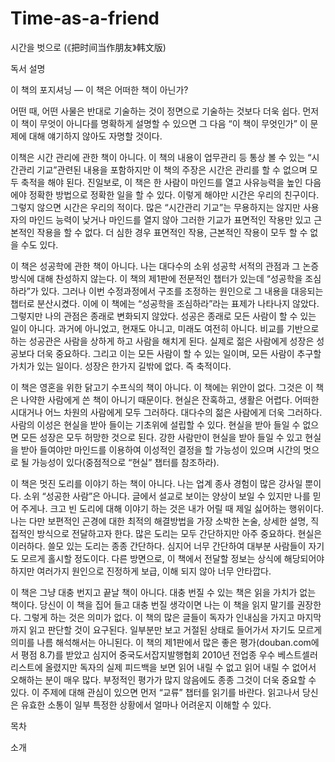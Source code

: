 # Time-as-a-friend
시간을 벗으로 (《把时间当作朋友》韩文版)

독서 설명 
 
이 책의 포지셔닝 
— 이 책은 어떠한 책이 아닌가? 


   어떤 때, 어떤 사물은 반대로 기술하는 것이 정면으로 기술하는 것보다 더욱 쉽다. 먼저 이 책이 무엇이 아니다를 명확하게 설명할 수 있으면 그 다음 “이 책이 무엇인가” 이 문제에 대해 얘기하지 않아도 자명할 것이다. 


   이책은 시간 관리에 관한 책이 아니다. 
   이 책의 내용이 업무관리 등 통상 볼 수 있는 “시간관리 기교”관련된 내용을 포함하지만 이 책의 주장은 시간은 관리를 할 수 없으며 모두 축적을 해야 된다. 
   진일보로, 이 책은 한 사람이 마인드를 열고 사유능력을 높인 다음에야 정확한 방법으로 정확한 일을 할 수 있다. 이렇게 해야만 시간은 우리의 친구이다. 그렇지 않으면 시간은 우리의 적이다. 많은 “시간관리 기교”는 무용하지는 않지만 사용자의 마인드 능력이 낮거나 마인드를 열지 않아 그러한 기교가 표면적인 작용만 있고 근본적인 작용을 할 수 없다. 더 심한 경우 표면적인 작용, 근본적인 작용이 모두 할 수 없을 수도 있다. 


  이 책은 성공학에 관한 책이 아니다. 
  나는 대다수의 소위 성공학 서적의 관점과 그 논증방식에 대해 찬성하지 않는다. 이 책의 제1판에 전문적인 챕터가 있는데  “성공학을 조심하라”가 있다. 그러나 이번 수정과정에서 구조를 조정하는 원인으로 그 내용을 대응되는 챕터로 분산시켰다. 이에 이 책에는 “성공학을 조심하라”라는 표제가 나타나지 않았다. 그렇지만 나의 관점은 종래로 변화되지 않았다. 성공은 종래로 모든 사람이 할 수 있는 일이 아니다. 과거에 아니었고, 현재도 아니고, 미래도 여전히 아니다. 비교를 기반으로 하는 성공관은 사람을 상하게 하고 사람을 해치게 된다. 실제로 젊은 사람에게 성장은 성공보다 더욱 중요하다. 그리고 이는 모든 사람이 할 수 있는 일이며, 모든 사람이 추구할 가치가 있는 일이다. 성장은 한가지 길밖에 없다. 즉 축적이다. 


   이 책은 영혼을 위한 닭고기 수프식의 책이 아니다. 
   이 책에는 위안이 없다. 그것은 이 책은 나약한 사람에게 쓴 책이 아니기 때문이다. 현실은 잔혹하고, 생활은 어렵다. 어떠한 시대거나 어느 차원의 사람에게 모두 그러하다. 대다수의 젊은 사람에게 더욱 그러하다. 사람의 이성은 현실을 받아 들이는 기초위에 설립할 수 있다. 현실을 받아 들일 수 없으면 모든 성장은 모두 허망한 것으로 된다. 강한 사람만이 현실을 받아 들일 수 있고 현실을 받아 들여야만 마인드를 이용하여  이성적인 결정을 할 가능성이 있으며 시간의 멋으로 될 가능성이 있다(중점적으로 “현실” 챕터를 참조하라).


   이 책은 멋진 도리를 이야기 하는 책이 아니다. 
   나는 업계 종사 경험이 많은 강사일 뿐이다. 소위 “성공한 사람”은 아니다. 글에서 설교로 보이는 양상이 보일 수 있지만 나를 믿어 주게나. 크고 빈 도리에 대해 이야기 하는 것은 내가 어릴 때 제일 싫어하는 행위이다. 나는 다만 보편적인 곤경에 대한 최적의 해결방법을 가장 소박한 논술, 상세한 설명, 직접적인 방식으로 전달하고자 한다. 많은 도리는 모두 간단하지만 아주 중요하다. 현실은 이러하다. 쓸모 있는 도리는 종종 간단하다. 심지어 너무 간단하여 대부분 사람들이 자기도 모르게 홀시할 정도이다. 다른 방면으로, 이 책에서 전달할 정보는 상식에 해당되어야 하지만 여러가지 원인으로 진정하게 보급, 이해 되지 않아 너무 안타깝다. 


  이 책은 그냥 대충 번지고 끝날 책이 아니다. 
  대충 번질 수 있는 책은 읽을 가치가 없는 책이다. 당신이 이 책을 집어 들고 대충 번질 생각이면 나는 이 책을 읽지 말기를 권장한다. 그렇게 하는 것은 의미가 없다. 이 책의 많은 글들이 독자가 인내심을 가지고 마지막까지 읽고 판단할 것이 요구된다. 일부분만 보고 거절된 상태로 들어가서 자기도 모르게 의미를 나름 해석해서는 아니된다. 이 책의 제1판에서 많은 좋은 평가(douban.com에서 평점 8.7)를 받았고 심지어 중국도서잡지발행협회 2010년 전업종 우수 베스트셀러 리스트에 올렸지만 독자의 실제 피드백을 보면 읽어 내릴 수 없고 읽어 내릴 수 없어서 오해하는 분이 매우 많다. 부정적인 평가가 많지 않음에도 종종 그것이 더욱 중요할 수 있다. 이 주제에 대해 관심이 있으면 먼저 “교류” 챕터를 읽기를 바란다. 읽고나서 당신은 유효한 소통이 일부 특정한 상황에서 얼마나 어려운지 이해할 수 있다. 
  
  
 목차 
 
 소개
 
 
